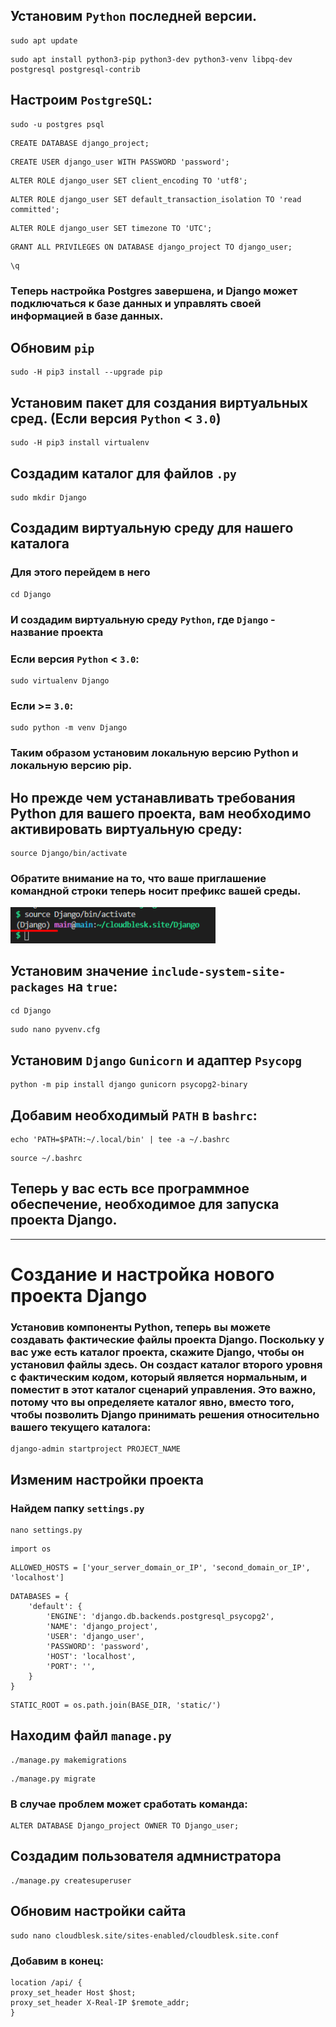 ## Установим `Python` последней версии.
```
sudo apt update
```
```
sudo apt install python3-pip python3-dev python3-venv libpq-dev postgresql postgresql-contrib
```

## Настроим `PostgreSQL`:
```
sudo -u postgres psql
```
```
CREATE DATABASE django_project;
```
```
CREATE USER django_user WITH PASSWORD 'password';
```
```
ALTER ROLE django_user SET client_encoding TO 'utf8';
```
```
ALTER ROLE django_user SET default_transaction_isolation TO 'read committed';
```
```
ALTER ROLE django_user SET timezone TO 'UTC';
```
```
GRANT ALL PRIVILEGES ON DATABASE django_project TO django_user;
```
```
\q
```
### Tеперь настройка Postgres завершена, и Django может подключаться к базе данных и управлять своей информацией в базе данных.
## Обновим `pip`
```
sudo -H pip3 install --upgrade pip
```
## Установим пакет для создания виртуальных сред. (Если версия `Python` < `3.0`)
```
sudo -H pip3 install virtualenv
```
## Создадим каталог для файлов `.py`
```
sudo mkdir Django
```
## Создадим виртуальную среду для нашего каталога

### Для этого перейдем в него
```
cd Django
```
### И создадим виртуальную среду `Python`, где `Django` - название проекта
### Если версия `Python` < `3.0`:
```
sudo virtualenv Django
```
### Если >= `3.0`:
```
sudo python -m venv Django
```

### Таким образом установим локальную версию Python и локальную версию pip.

## Но прежде чем устанавливать требования Python для вашего проекта, вам необходимо активировать виртуальную среду:
```
source Django/bin/activate
```
### Обратите внимание на то, что ваше приглашение командной строки теперь носит префикс вашей среды.
<img src="https://github.com/Z0DEN/images/blob/6126b76fe2c87a6be33f0f3926f41108f524d18c/Django/Django-req.png" width="65%" height="65%"/>

## Установим значение `include-system-site-packages` на `true`:
```
cd Django
```
```
sudo nano pyvenv.cfg
```

## Установим `Django` `Gunicorn` и адаптер `Psycopg`
```
python -m pip install django gunicorn psycopg2-binary
```
## Добавим необходимый `PATH` в `bashrc`:
```
echo 'PATH=$PATH:~/.local/bin' | tee -a ~/.bashrc
```
```
source ~/.bashrc
```
## Теперь у вас есть все программное обеспечение, необходимое для запуска проекта Django.
-------

# Создание и настройка нового проекта Django
### Установив компоненты Python, теперь вы можете создавать фактические файлы проекта Django. Поскольку у вас уже есть каталог проекта, скажите Django, чтобы он установил файлы здесь. Он создаст каталог второго уровня с фактическим кодом, который является нормальным, и поместит в этот каталог сценарий управления. Это важно, потому что вы определяете каталог явно, вместо того, чтобы позволить Django принимать решения относительно вашего текущего каталога:
```
django-admin startproject PROJECT_NAME
```

## Изменим настройки проекта
### Найдем папку `settings.py`
```
nano settings.py
```
```
import os
```
```
ALLOWED_HOSTS = ['your_server_domain_or_IP', 'second_domain_or_IP', 'localhost']
```
```
DATABASES = {
    'default': {
        'ENGINE': 'django.db.backends.postgresql_psycopg2',
        'NAME': 'django_project',
        'USER': 'django_user',
        'PASSWORD': 'password',
        'HOST': 'localhost',
        'PORT': '',
    }
}
```
```
STATIC_ROOT = os.path.join(BASE_DIR, 'static/')
```
## Находим файл `manage.py`
```
./manage.py makemigrations
```
```
./manage.py migrate
```
### В случае проблем может сработать команда:
```
ALTER DATABASE Django_project OWNER TO Django_user;
```
## Создадим пользователя адмнистратора
```
./manage.py createsuperuser
```
## Обновим настройки сайта
```
sudo nano cloudblesk.site/sites-enabled/cloudblesk.site.conf
```
### Добавим в конец:
```
location /api/ {
proxy_set_header Host $host;
proxy_set_header X-Real-IP $remote_addr;
}
```